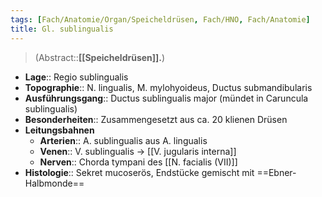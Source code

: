 ```yaml
---
tags: [Fach/Anatomie/Organ/Speicheldrüsen, Fach/HNO, Fach/Anatomie]
title: Gl. sublingualis
---
```

> (Abstract::**[[Speicheldrüsen]].**)
- **Lage**:: Regio sublingualis
- **Topographie**:: N. lingualis, M. mylohyoideus, Ductus submandibularis
- **Ausführungsgang**:: Ductus sublingualis major (mündet in Caruncula sublingualis)
- **Besonderheiten**:: Zusammengesetzt aus ca. 20 klienen Drüsen
- **Leitungsbahnen**
	- **Arterien**:: A. sublingualis aus A. lingualis
	- **Venen**:: V. sublingualis → [[V. jugularis interna]]
	- **Nerven**:: Chorda tympani des [[N. facialis (VII)]]
- **Histologie**:: Sekret mucoserös, Endstücke gemischt mit ==Ebner-Halbmonde==